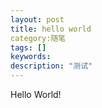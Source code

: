 ```yaml
---
layout: post
title: hello world
category:随笔
tags: []
keywords:
description: "测试"
---
```

Hello World!
